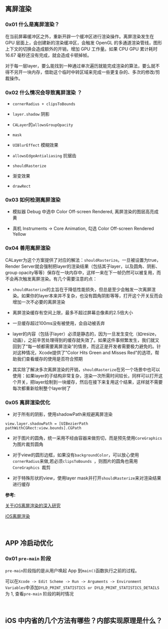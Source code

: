 
## 离屏渲染

### 0x01 什么是离屏渲染？

在当前屏幕缓冲区之外，重新开辟一个缓冲区进行渲染操作。离屏渲染发生在 GPU 层面上，会创建新的渲染缓冲区，会触发 OpenGL 的多通道渲染管线，图形上下文的切换会造成额外的开销，增加 GPU 工作量。如果 CPU GPU 累计耗时 16.67 毫秒还没有完成，就会造成卡顿掉帧。

对于每一层layer，要么能找到一种通过单次遍历就能完成渲染的算法，要么就不得不另开一块内存，借助这个临时中转区域来完成一些更复杂的、多次的修改/剪裁操作。

### 0x02 什么情况会导致离屏渲染 ？

- `cornerRadius + clipsToBounds`

- `layer.shadow` 阴影

- `CALayer`的`allowsGroupOpacity ` 

- `mask`

- `UIBlurEffect` 模糊效果

- `allowsEdgeAntialiasing` 抗锯齿

- `shouldRasterize `

- 渐变效果

- `drawRect`

### 0x03 如何检测离屏渲染

- 模拟器 Debug 中选中 Color Off-screen Rendered, 离屏渲染的图层高亮成黄

- 真机 Instruments -> Core Animation, 勾选 Color Off-screen Rendered Yellow

### 0x04 善用离屏渲染

CALayer为这个方案提供了对应的解法：`shouldRasterize`。一旦被设置为true，Render Server就会强制把layer的渲染结果（包括其子layer，以及圆角、阴影、group opacity等等）保存在一块内存中，这样一来在下一帧仍然可以被复用，而不会再次触发离屏渲染。有几个需要注意的点：

- `shouldRasterize`的主旨在于降低性能损失，但总是至少会触发一次离屏渲染。如果你的layer本来并不复杂，也没有圆角阴影等等，打开这个开关反而会增加一次不必要的离屏渲染

- 离屏渲染缓存有空间上限，最多不超过屏幕总像素的2.5倍大小

- 一旦缓存超过100ms没有被使用，会自动被丢弃

- layer的内容（包括子layer）必须是静态的，因为一旦发生变化（如resize，动画），之前辛苦处理得到的缓存就失效了。如果这件事频繁发生，我们就又回到了“每一帧都需要离屏渲染”的情景，而这正是开发者需要极力避免的。针对这种情况，Xcode提供了"Color Hits Green and Misses Red"的选项，帮助我们查看缓存的使用是否符合预期

- 其实除了解决多次离屏渲染的开销，`shouldRasterize`在另一个场景中也可以使用：如果layer的子结构非常复杂，渲染一次所需时间较长，同样可以打开这个开关，把layer绘制到一块缓存，然后在接下来复用这个结果，这样就不需要每次都重新绘制整个layer树了


### 0x05 离屏渲染优化

- 对于所有的阴影，使用shadowPath来规避离屏渲染

```
view.layer.shadowPath = [UIBezierPath pathWithCGRect:view.bounds].CGPath
```

- 对于图片的圆角，统一采用不经由容器来做剪切，而是预先使用`CoreGraphics`为图片裁剪圆角

- 对于view的圆形边框，如果没有`backgroundColor`，可以放心使用`cornerRadius`来做,若必须`clipsToBounds `，则图片的圆角也需用`CoreGraphics `裁剪

- 对于特殊形状的view，使用layer mask并打开`shouldRasterize`来对渲染结果进行缓存


**参考:** 

[关于iOS离屏渲染的深入研究](https://zhuanlan.zhihu.com/p/72653360)

[iOS离屏渲染](https://www.todayios.com/ios-off-screen-render/)



<br>


## APP 冷启动优化

### 0x01 `pre-main` 阶段

`pre-main`阶段指的是从用户唤起 App 到`main()`函数执行之前的过程。

可以在`Xcode -> Edit Scheme -> Run -> Arguments -> Environment Variables`中添加`DYLD_PRINT_STATISTICS or DYLD_PRINT_STATISTICS_DETAILS ` 为 1, 查看`pre-main` 阶段的耗时情况


<br>

## iOS 中内省的几个方法有哪些？内部实现原理是什么？






